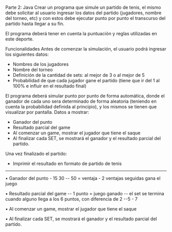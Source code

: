 Parte 2: Java
Crear un programa que simule un partido de tenis, el mismo debe solicitar al usuario ingresar los datos del partido (jugadores, nombre del torneo, etc) 
y con estos debe ejecutar punto por punto el transcurso del partido hasta llegar a su fin. 


El programa deberá tener en cuenta la puntuación y reglas utilizadas en este deporte.

Funcionalidades
Antes de comenzar la simulación, el usuario podrá ingresar los siguientes datos:
* Nombres de los jugadores 
* Nombre del torneo
* Definición de la cantidad de sets: al mejor de 3 o al mejor de 5
* Probabilidad de que cada jugador gane el partido (tiene que ir del 1 al 100% e influir en el resultado final)

El programa deberá simular punto por punto de forma automática, donde el ganador de cada uno sera 
determinado de forma aleatoria (teniendo en cuenta la probabilidad definida al principio), y los mismos 
se tienen que visualizar por pantalla. Datos a mostrar:

* Ganador del punto 
* Resultado parcial del game
* Al comenzar un game, mostrar el jugador que tiene el saque
* Al finalizar cada SET, se mostrará el ganador y el resultado parcial del partido.

Una vez finalizado el partido:
* Imprimir el resultado en formato de partido de tenis







---------------------


• Ganador del punto - 15 30 -- 50 = ventaja  - 2 ventajas seguidas gana el juego

• Resultado parcial del game -- 1 punto =  juego ganado -- el set se termina cuando alguno llega a los 6 puntos, con diferencia de 2 --5 - 7

• Al comenzar un game, mostrar el jugador que tiene el saque

• Al finalizar cada SET, se mostrará el ganador y el resultado parcial del partido.